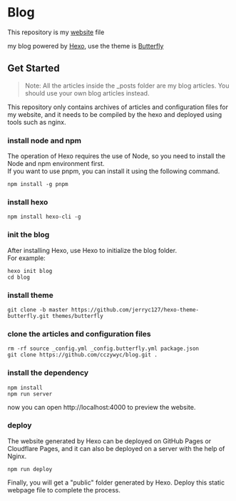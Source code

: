 # Blog
This repository is my [website](https://cczywyc.com) file

my blog powered by [Hexo](https://hexo.io/), use the theme is [Butterfly](https://github.com/jerryc127/hexo-theme-butterfly)

## Get Started
> Note: All the articles inside the _posts folder are my blog articles. You should use your own blog articles instead.

This repository only contains archives of articles and configuration files for my website, and it needs to be compiled by the hexo and deployed using tools such as nginx.

### install node and npm
The operation of Hexo requires the use of Node, so you need to install the Node and npm environment first. <br />
If you want to use pnpm, you can install it using the following command.
```shell
npm install -g pnpm
```

### install hexo
```shell
npm install hexo-cli -g
```

### init the blog
After installing Hexo, use Hexo to initialize the blog folder. <br />
For example:
```shell
hexo init blog
cd blog
```

### install theme
```shell
git clone -b master https://github.com/jerryc127/hexo-theme-butterfly.git themes/butterfly
```

### clone the articles and configuration files
```shell
rm -rf source _config.yml _config.butterfly.yml package.json
git clone https://github.com/cczywyc/blog.git .
```

### install the dependency
```shell
npm install
npm run server
```
now you can open http://localhost:4000 to preview the website.

### deploy
The website generated by Hexo can be deployed on GitHub Pages or Cloudflare Pages, and it can also be deployed on a server with the help of Nginx.
```shell
npm run deploy
```
Finally, you will get a "public" folder generated by Hexo. Deploy this static webpage file to complete the process.
